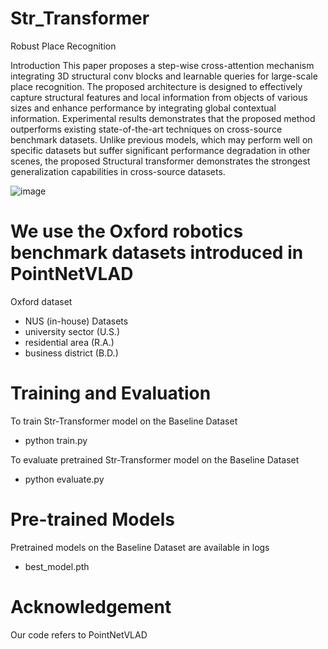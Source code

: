 # Str_Transformer
Robust Place Recognition

Introduction
This paper proposes a step-wise cross-attention mechanism integrating 3D structural conv blocks and learnable queries for large-scale place recognition. The proposed architecture is designed to effectively capture structural features and local information from objects of various sizes and enhance performance by integrating global contextual information. Experimental results demonstrates that the proposed method outperforms existing state-of-the-art techniques on cross-source benchmark datasets. Unlike previous models, which may perform well on specific datasets but suffer significant performance degradation in other scenes, the proposed Structural transformer demonstrates the strongest generalization capabilities in cross-source datasets.

![image](https://github.com/user-attachments/assets/d2faeb65-f2b2-4281-bbab-2bb8d3aab984)


# We use the Oxford robotics benchmark datasets introduced in PointNetVLAD 

Oxford dataset
- NUS (in-house) Datasets
- university sector (U.S.)
- residential area (R.A.)
- business district (B.D.)


# Training and Evaluation
To train Str-Transformer model on the Baseline Dataset

- python train.py 

To evaluate pretrained Str-Transformer model on the Baseline Dataset

- python evaluate.py 

# Pre-trained Models
Pretrained models on the Baseline Dataset are available in logs

- best_model.pth 

# Acknowledgement
Our code refers to PointNetVLAD 
